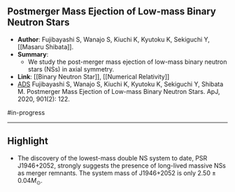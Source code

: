## Postmerger Mass Ejection of Low-mass Binary Neutron Stars

- **Author**: Fujibayashi S, Wanajo S, Kiuchi K, Kyutoku K, Sekiguchi Y, [[Masaru Shibata]].
- **Summary**:
	- We study the post-merger mass ejection of low-mass binary neutron stars (NSs) in axial symmetry.
- **Link**: [[Binary Neutron Star]], [[Numerical Relativity]]
- [ADS](https://ui.adsabs.harvard.edu/abs/2020ApJ...901..122F) Fujibayashi S, Wanajo S, Kiuchi K, Kyutoku K, Sekiguchi Y, Shibata M. Postmerger Mass Ejection of Low-mass Binary Neutron Stars. ApJ, 2020, 901(2): 122.

#in-progress 
___

## Highlight

- The discovery of the lowest-mass double NS system to date, PSR J1946+2052, strongly suggests the presence of long-lived massive NSs as merger remnants. The system mass of J1946+2052 is only $2.50 \pm 0.04 M_{\odot}$.